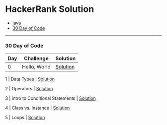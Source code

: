 # HackerRank Solution
- [java](https://github.com/Ashvin0740/HackerRank-Solution/tree/master/java)<br>
- [30 Day of Code](https://github.com/Ashvin0740/HackerRank-Solution/blob/master/README.md#30-day-of-code)
---

### 30 Day of Code

Day | Challenge | Solution
-- | ---- | ----
0 | Hello, World | [Solution](https://github.com/Ashvin0740/HackerRank-Solution/blob/master/30%20day%20of%20code/Solution.java) 

1 | Data Types   | [Solution](https://github.com/Ashvin0740/HackerRank-Solution/blob/master/30%20day%20of%20code/DataType.java)

2 | Operators | [Solution](https://github.com/Ashvin0740/HackerRank-Solution/blob/master/30%20day%20of%20code/Operator.java)

3 | Intro to Conditional Statements   | [Solution](https://github.com/Ashvin0740/HackerRank-Solution/blob/master/30%20day%20of%20code/ConditionalStatements.java)

4 | Class vs. Instance  | [Solution](https://github.com/Ashvin0740/HackerRank-Solution/blob/master/30%20day%20of%20code/Person.java)

5 | Loops  | [Solution](https://github.com/Ashvin0740/HackerRank-Solution/blob/master/30%20day%20of%20code/MultiplicationTable.java)


